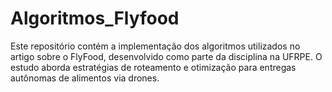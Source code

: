 # Algoritmos_Flyfood
Este repositório contém a implementação dos algoritmos utilizados no artigo sobre o FlyFood, desenvolvido como parte da disciplina na UFRPE. O estudo aborda estratégias de roteamento e otimização para entregas autônomas de alimentos via drones.
